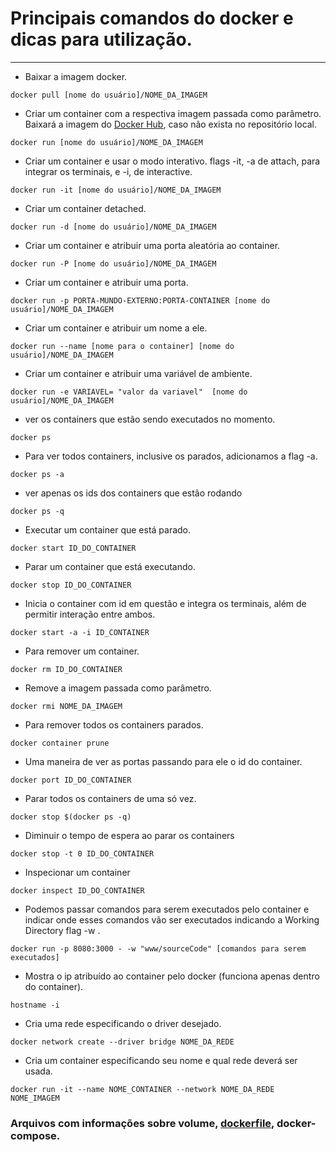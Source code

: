 # Principais comandos do docker e dicas para utilização.
---
* Baixar a imagem docker.
```
docker pull [nome do usuário]/NOME_DA_IMAGEM
```
* Criar um container com a respectiva imagem passada como parâmetro. Baixará a imagem do [Docker Hub](https://hub.docker.com/), caso não exista no repositório local.
```
docker run [nome do usuário]/NOME_DA_IMAGEM
```
* Criar um container e usar o modo interativo. flags -it, -a de attach, para integrar os terminais, e -i, de interactive.
```
docker run -it [nome do usuário]/NOME_DA_IMAGEM
```
* Criar um container detached.
```
docker run -d [nome do usuário]/NOME_DA_IMAGEM
```
* Criar um container e atribuir uma porta aleatória ao container.
```
docker run -P [nome do usuário]/NOME_DA_IMAGEM
```
* Criar um container e atribuir uma porta.
```
docker run -p PORTA-MUNDO-EXTERNO:PORTA-CONTAINER [nome do usuário]/NOME_DA_IMAGEM
```
* Criar um container e atribuir um nome a ele.
```
docker run --name [nome para o container] [nome do usuário]/NOME_DA_IMAGEM
```
* Criar um container e atribuir uma variável de ambiente.
```
docker run -e VARIAVEL= "valor da variavel"  [nome do usuário]/NOME_DA_IMAGEM
```
* ver os containers que estão sendo executados no momento.
```
docker ps
```
* Para ver todos containers, inclusive os parados, adicionamos a flag -a.
```
docker ps -a
```
* ver apenas os ids dos containers que estão rodando
```
docker ps -q
```
* Executar um container que está parado.
```
docker start ID_DO_CONTAINER
```
* Parar um container que está executando.
```
docker stop ID_DO_CONTAINER
```
* Inicia o container com id em questão e integra os terminais, além de permitir interação entre ambos.
```
docker start -a -i ID_CONTAINER
```
* Para remover um container.
```
docker rm ID_DO_CONTAINER
```
* Remove a imagem passada como parâmetro.
```
docker rmi NOME_DA_IMAGEM
```
* Para remover todos os containers parados.
```
docker container prune
```
* Uma maneira de ver as portas passando para ele o id do container.
```
docker port ID_DO_CONTAINER
```
* Parar todos os containers de uma só vez.
```
docker stop $(docker ps -q)
```
* Diminuir o tempo de espera ao parar os containers
```
docker stop -t 0 ID_DO_CONTAINER
```
* Inspecionar um container
```
docker inspect ID_DO_CONTAINER
```
* Podemos passar comandos para serem executados pelo container e indicar onde esses comandos vão ser executados indicando a Working Directory flag -w . 
```
docker run -p 8080:3000 - -w "www/sourceCode" [comandos para serem executados]
```
* Mostra o ip atribuído ao container pelo docker (funciona apenas dentro do container).
```
hostname -i
```
* Cria uma rede especificando o driver desejado.
```
docker network create --driver bridge NOME_DA_REDE
```
* Cria um container especificando seu nome e qual rede deverá ser usada.
```
docker run -it --name NOME_CONTAINER --network NOME_DA_REDE NOME_IMAGEM
```
### Arquivos com informações sobre volume, [dockerfile](Dockerfile.md), docker-compose.
